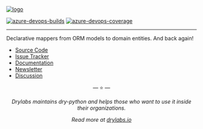 [![logo](https://raw.githubusercontent.com/dry-python/brand/master/logo/mappers.png)](https://github.com/dry-python/mappers)

[![azure-devops-builds](https://img.shields.io/azure-devops/build/dry-python/mappers/1?style=flat-square)](https://dev.azure.com/dry-python/mappers/_build/latest?definitionId=1&branchName=master)
[![azure-devops-coverage](https://img.shields.io/azure-devops/coverage/dry-python/mappers/1?style=flat-square)](https://dev.azure.com/dry-python/mappers/_build/latest?definitionId=1&branchName=master)

---

Declarative mappers from ORM models to domain entities. And back again!

- [Source Code](https://github.com/dry-python/mappers)
- [Issue Tracker](https://github.com/dry-python/mappers/issues)
- [Documentation](https://mappers.readthedocs.io/en/latest/)
- [Newsletter](https://twitter.com/dry_py)
- [Discussion](https://gitter.im/dry-python/mappers)

<p align="center">&mdash; ⭐️ &mdash;</p>
<p align="center"><i>Drylabs maintains dry-python and helps those who want to use it inside their organizations.</i></p>
<p align="center"><i>Read more at <a href="https://drylabs.io">drylabs.io</a></i></p>
